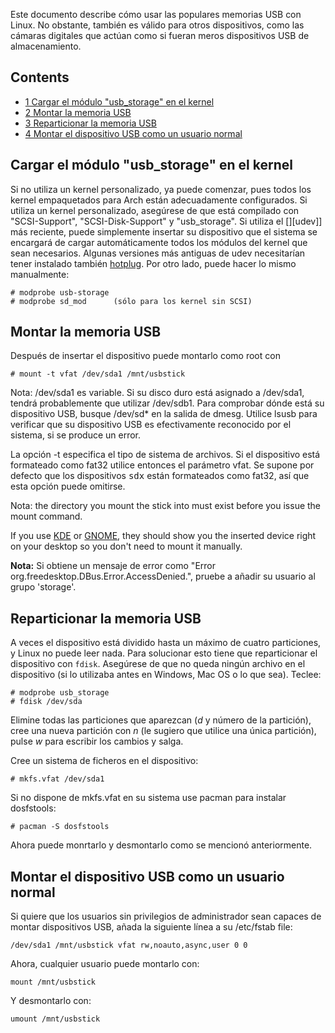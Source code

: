 Este documento describe cómo usar las populares memorias USB con Linux. No obstante, también es válido para otros dispositivos, como las cámaras digitales que actúan como si fueran meros dispositivos USB de almacenamiento.

## Contents

*   [1 Cargar el módulo "usb_storage" en el kernel](#Cargar_el_m.C3.B3dulo_.22usb_storage.22_en_el_kernel)
*   [2 Montar la memoria USB](#Montar_la_memoria_USB)
*   [3 Reparticionar la memoria USB](#Reparticionar_la_memoria_USB)
*   [4 Montar el dispositivo USB como un usuario normal](#Montar_el_dispositivo_USB_como_un_usuario_normal)

## Cargar el módulo "usb_storage" en el kernel

Si no utiliza un kernel personalizado, ya puede comenzar, pues todos los kernel empaquetados para Arch están adecuadamente configurados. Si utiliza un kernel personalizado, asegúrese de que está compilado con "SCSI-Support", "SCSI-Disk-Support" y "usb_storage". Si utiliza el [][udev]] más reciente, puede simplemente insertar su dispositivo que el sistema se encargará de cargar automáticamente todos los módulos del kernel que sean necesarios. Algunas versiones más antiguas de udev necesitarían tener instalado también [hotplug](/index.php?title=HotPlug&action=edit&redlink=1 "HotPlug (page does not exist)"). Por otro lado, puede hacer lo mismo manualmente:

```
# modprobe usb-storage
# modprobe sd_mod      (sólo para los kernel sin SCSI)

```

## Montar la memoria USB

Después de insertar el dispositivo puede montarlo como root con

```
# mount -t vfat /dev/sda1 /mnt/usbstick

```

Nota: /dev/sda1 es variable. Si su disco duro está asignado a /dev/sda1, tendrá probablemente que utilizar /dev/sdb1\. Para comprobar dónde está su dispositivo USB, busque /dev/sd* en la salida de dmesg. Utilice lsusb para verificar que su dispositivo USB es efectivamente reconocido por el sistema, si se produce un error.

La opción -t especifica el tipo de sistema de archivos. Si el dispositivo está formateado como fat32 utilice entonces el parámetro vfat. Se supone por defecto que los dispositivos <tt>sdx</tt> están formateados como fat32, así que esta opción puede omitirse.

Nota: the directory you mount the stick into must exist before you issue the mount command.

If you use [KDE](/index.php/KDE "KDE") or [GNOME](/index.php/GNOME "GNOME"), they should show you the inserted device right on your desktop so you don't need to mount it manually.

**Nota:** Si obtiene un mensaje de error como "Error org.freedesktop.DBus.Error.AccessDenied.", pruebe a añadir su usuario al grupo 'storage'.

## Reparticionar la memoria USB

A veces el dispositivo está dividido hasta un máximo de cuatro particiones, y Linux no puede leer nada. Para solucionar esto tiene que reparticionar el dispositivo con `fdisk`. Asegúrese de que no queda ningún archivo en el dispositivo (si lo utilizaba antes en Windows, Mac OS o lo que sea). Teclee:

```
# modprobe usb_storage
# fdisk /dev/sda

```

Elimine todas las particiones que aparezcan (_d_ y número de la partición), cree una nueva partición con _n_ (le sugiero que utilice una única partición), pulse _w_ para escribir los cambios y salga.

Cree un sistema de ficheros en el dispositivo:

```
# mkfs.vfat /dev/sda1

```

Si no dispone de mkfs.vfat en su sistema use pacman para instalar dosfstools:

```
# pacman -S dosfstools

```

Ahora puede monrtarlo y desmontarlo como se mencionó anteriormente.

## Montar el dispositivo USB como un usuario normal

Si quiere que los usuarios sin privilegios de administrador sean capaces de montar dispositivos USB, añada la siguiente línea a su /etc/fstab file:

```
/dev/sda1 /mnt/usbstick vfat rw,noauto,async,user 0 0

```

Ahora, cualquier usuario puede montarlo con:

```
mount /mnt/usbstick

```

Y desmontarlo con:

```
umount /mnt/usbstick

```